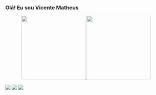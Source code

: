 ### Olá! Eu sou Vicente Matheus  


<div align="center">
  <a href="https://https://github.com/vicentheus">
  <img height="200em" src="https://github-readme-stats.vercel.app/api?username=vicentheus&show_icons=true&theme=dark&include_all_commits=true&count_private=true"/>
  <img height="200em" src="https://github-readme-stats.vercel.app/api/top-langs/?username=vicentheus&layout=compact&langs_count=7&theme=dark"/>
</div>
  
  
  <div> 

  <a href = "mailto:vicent-matheus@hotmail.com"><img src="https://img.shields.io/badge/Microsoft_Outlook-0078D4?style=for-the-badge&logo=microsoft-outlook&logoColor=white" target="_blank"></a>
  <a href="https://www.linkedin.com/in/vicente-matheus-77b012170" target="_blank"><img src="https://img.shields.io/badge/-LinkedIn-%230077B5?style=for-the-badge&logo=linkedin&logoColor=white" target="_blank"></a>
  <a href="https://project-analytics-hrocket.herokuapp.com/" target="_blank"><img src="https://img.shields.io/badge/Heroku-430098?style=for-the-badge&logo=heroku&logoColor=white" target="_blank"></a>
  
</div>
